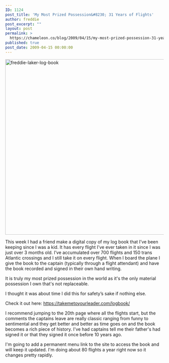 ```yaml
---
ID: 1124
post_title: 'My Most Prized Possession&#8230; 31 Years of Flights'
author: freddie
post_excerpt: ""
layout: post
permalink: >
  https://chameleon.co/blog/2009/04/15/my-most-prized-possession-31-years-of-flights/
published: true
post_date: 2009-04-15 00:00:00
---
```

<img class="alignnone size-medium wp-image-1005" title="freddie-laker-log-book" src="https://takemetoyourleader.com/wp-content/uploads/2009/04/freddie-laker-log-book-600x556.jpg" alt="freddie-laker-log-book" width="600" height="556" />

This week I had a friend make a digital copy of my log book that I’ve been keeping since I was a kid. It has every flight I’ve ever taken in it since I was just over 3 months old. I’ve accumulated over 700 flights and 150 trans Atlantic crossings and I still take it on every flight. When I board the plane I give the book to the captain (typically through a flight attendant) and have the book recorded and signed in their own hand writing.

It is truly my most prized possession in the world as it's the only material possession I own that's not replaceable.

I thought it was about time I did this for safety’s sake if nothing else.

Check it out here: <a href="https://takemetoyourleader.com/logbook" target="_self">https://takemetoyourleader.com/logbook/</a>

I recommend jumping to the 20th page where all the flights start, but the comments the captains leave are really classic ranging from funny to sentimental and they get better and better as time goes on and the book becomes a rich piece of history. I've had captains tell me their father's had signed it or that they signed it once before 10 years ago.

I'm going to add a permanent menu link to the site to access the book and will keep it updated. I'm doing about 80 flights a year right now so it changes pretty rapidly.